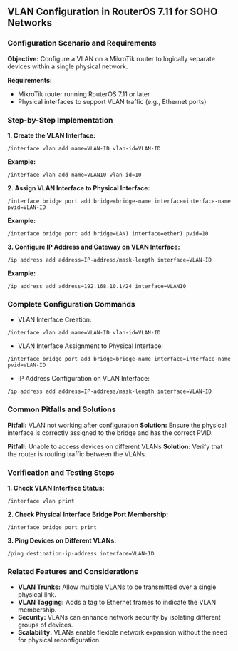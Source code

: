 ## VLAN Configuration in RouterOS 7.11 for SOHO Networks

### Configuration Scenario and Requirements

**Objective:** Configure a VLAN on a MikroTik router to logically separate devices within a single physical network.

**Requirements:**
- MikroTik router running RouterOS 7.11 or later
- Physical interfaces to support VLAN traffic (e.g., Ethernet ports)

### Step-by-Step Implementation

**1. Create the VLAN Interface:**

```
/interface vlan add name=VLAN-ID vlan-id=VLAN-ID
```

**Example:**
```
/interface vlan add name=VLAN10 vlan-id=10
```

**2. Assign VLAN Interface to Physical Interface:**

```
/interface bridge port add bridge=bridge-name interface=interface-name pvid=VLAN-ID
```

**Example:**
```
/interface bridge port add bridge=LAN1 interface=ether1 pvid=10
```

**3. Configure IP Address and Gateway on VLAN Interface:**

```
/ip address add address=IP-address/mask-length interface=VLAN-ID
```

**Example:**
```
/ip address add address=192.168.10.1/24 interface=VLAN10
```

### Complete Configuration Commands

- VLAN Interface Creation:
```
/interface vlan add name=VLAN-ID vlan-id=VLAN-ID
```

- VLAN Interface Assignment to Physical Interface:
```
/interface bridge port add bridge=bridge-name interface=interface-name pvid=VLAN-ID
```

- IP Address Configuration on VLAN Interface:
```
/ip address add address=IP-address/mask-length interface=VLAN-ID
```

### Common Pitfalls and Solutions

**Pitfall:** VLAN not working after configuration
**Solution:** Ensure the physical interface is correctly assigned to the bridge and has the correct PVID.

**Pitfall:** Unable to access devices on different VLANs
**Solution:** Verify that the router is routing traffic between the VLANs.

### Verification and Testing Steps

**1. Check VLAN Interface Status:**

```
/interface vlan print
```

**2. Check Physical Interface Bridge Port Membership:**

```
/interface bridge port print
```

**3. Ping Devices on Different VLANs:**

```
/ping destination-ip-address interface=VLAN-ID
```

### Related Features and Considerations

- **VLAN Trunks:** Allow multiple VLANs to be transmitted over a single physical link.
- **VLAN Tagging:** Adds a tag to Ethernet frames to indicate the VLAN membership.
- **Security:** VLANs can enhance network security by isolating different groups of devices.
- **Scalability:** VLANs enable flexible network expansion without the need for physical reconfiguration.
